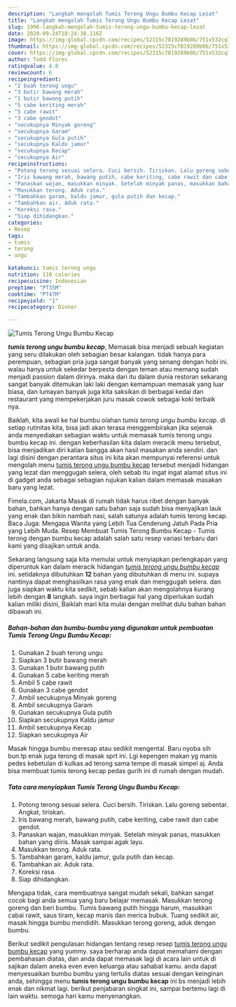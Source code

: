 ```yaml
---
description: "Langkah mengolah Tumis Terong Ungu Bumbu Kecap Lezat"
title: "Langkah mengolah Tumis Terong Ungu Bumbu Kecap Lezat"
slug: 1996-langkah-mengolah-tumis-terong-ungu-bumbu-kecap-lezat
date: 2020-09-24T18:24:38.116Z
image: https://img-global.cpcdn.com/recipes/52315c7819289b0b/751x532cq70/tumis-terong-ungu-bumbu-kecap-foto-resep-utama.jpg
thumbnail: https://img-global.cpcdn.com/recipes/52315c7819289b0b/751x532cq70/tumis-terong-ungu-bumbu-kecap-foto-resep-utama.jpg
cover: https://img-global.cpcdn.com/recipes/52315c7819289b0b/751x532cq70/tumis-terong-ungu-bumbu-kecap-foto-resep-utama.jpg
author: Todd Flores
ratingvalue: 4.8
reviewcount: 6
recipeingredient:
- "2 buah terong ungu"
- "3 butir bawang merah"
- "1 butir bawang putih"
- "5 cabe keriting merah"
- "5 cabe rawit"
- "3 cabe gendot"
- "secukupnya Minyak goreng"
- "secukupnya Garam"
- "secukupnya Gula putih"
- "secukupnya Kaldu jamur"
- "secukupnya Kecap"
- "secukupnya Air"
recipeinstructions:
- "Potong terong sesuai selera. Cuci bersih. Tiriskan. Lalu goreng sebentar. Angkat, tiriskan."
- "Iris bawang merah, bawang putih, cabe keriting, cabe rawit dan cabe gendot."
- "Panaskan wajan, masukkan minyak. Setelah minyak panas, masukkan bahan yang diiris. Masak sampai agak layu."
- "Masukkan terong. Aduk rata."
- "Tambahkan garam, kaldu jamur, gula putih dan kecap."
- "Tambahkan air. Aduk rata."
- "Koreksi rasa."
- "Siap dihidangkan."
categories:
- Resep
tags:
- tumis
- terong
- ungu

katakunci: tumis terong ungu 
nutrition: 110 calories
recipecuisine: Indonesian
preptime: "PT35M"
cooktime: "PT47M"
recipeyield: "1"
recipecategory: Dinner

---
```



![Tumis Terong Ungu Bumbu Kecap](https://img-global.cpcdn.com/recipes/52315c7819289b0b/751x532cq70/tumis-terong-ungu-bumbu-kecap-foto-resep-utama.jpg)

<b><i>tumis terong ungu bumbu kecap</i></b>, Memasak bisa menjadi sebuah kegiatan yang seru dilakukan oleh sebagian besar kalangan. tidak hanya para perempuan, sebagian pria juga sangat banyak yang senang dengan hobi ini. walau hanya untuk sekedar berpesta dengan teman atau memang sudah menjadi passion dalam dirinya. maka dari itu dalam dunia restoran sekarang sangat banyak ditemukan laki laki dengan kemampuan memasak yang luar biasa, dan lumayan banyak juga kita saksikan di berbagai kedai dan restaurant yang mempekerjakan juru masak cowok sebagai koki terbaik nya.

Baiklah, kita awali ke hal bumbu olahan <i>tumis terong ungu bumbu kecap</i>. di setiap rutinitas kita, bisa jadi akan terasa menggembirakan jika sejenak anda menyediakan sebagian waktu untuk memasak tumis terong ungu bumbu kecap ini. dengan keberhasilan kita dalam meracik menu tersebut, bisa menjadikan diri kalian bangga akan hasil masakan anda sendiri. dan lagi disini dengan perantara situs ini kita akan mempunyai referensi untuk mengolah menu <u>tumis terong ungu bumbu kecap</u> tersebut menjadi hidangan yang lezat dan menggugah selera, oleh sebab itu ingat ingat alamat situs ini di gadget anda sebagai sebagian rujukan kalian dalam memasak masakan baru yang lezat.

Fimela.com, Jakarta Masak di rumah tidak harus ribet dengan banyak bahan, bahkan hanya dengan satu bahan saja sudah bisa menyajikan lauk yang enak dan bikin nambah nasi, salah satunya adalah tumis terong kecap. Baca Juga: Mengapa Wanita yang Lebih Tua Cenderung Jatuh Pada Pria yang Lebih Muda. Resep Membuat Tumis Terong Bumbu Kecap - Tumis terong dengan bumbu kecap adalah salah satu resep variasi terbaru dari kami yang disajikan untuk anda.


Sekarang langsung saja kita memulai untuk menyiapkan perlengkapan yang diperuntuk kan dalam meracik hidangan <u><i>tumis terong ungu bumbu kecap</i></u> ini. setidaknya dibutuhkan <b>12</b> bahan yang dibutuhkan di menu ini. supaya nantinya dapat menghasilkan rasa yang enak dan menggugah selera. dan juga siapkan waktu kita sedikit, sebab kalian akan mengolahnya kurang lebih dengan <b>8</b> langkah. saya ingin berbagai hal yang diperlukan sudah kalian miliki disini, Baiklah mari kita mulai dengan melihat dulu bahan bahan dibawah ini.

<!--inarticleads1-->

##### Bahan-bahan dan bumbu-bumbu yang digunakan untuk pembuatan Tumis Terong Ungu Bumbu Kecap:

1. Gunakan 2 buah terong ungu
1. Siapkan 3 butir bawang merah
1. Gunakan 1 butir bawang putih
1. Gunakan 5 cabe keriting merah
1. Ambil 5 cabe rawit
1. Gunakan 3 cabe gendot
1. Ambil secukupnya Minyak goreng
1. Ambil secukupnya Garam
1. Gunakan secukupnya Gula putih
1. Siapkan secukupnya Kaldu jamur
1. Ambil secukupnya Kecap
1. Siapkan secukupnya Air


Masak hingga bumbu meresap atau sedikit mengental. Baru nyoba sih bun.tp enak juga terong di masak sprt ini. Lgi kepengen makan yg manis pedes kebetulan di kulkas ad terong sama tempe di masak simpel aj. Anda bisa membuat tumis terong kecap pedas gurih ini di rumah dengan mudah. 

<!--inarticleads2-->

##### Tata cara menyiapkan Tumis Terong Ungu Bumbu Kecap:

1. Potong terong sesuai selera. Cuci bersih. Tiriskan. Lalu goreng sebentar. Angkat, tiriskan.
1. Iris bawang merah, bawang putih, cabe keriting, cabe rawit dan cabe gendot.
1. Panaskan wajan, masukkan minyak. Setelah minyak panas, masukkan bahan yang diiris. Masak sampai agak layu.
1. Masukkan terong. Aduk rata.
1. Tambahkan garam, kaldu jamur, gula putih dan kecap.
1. Tambahkan air. Aduk rata.
1. Koreksi rasa.
1. Siap dihidangkan.


Mengapa tidak, cara membuatnya sangat mudah sekali, bahkan sangat cocok bagi anda semua yang baru belajar memasak. Masukkan terong goreng dan beri bumbu. Tumis bawang putih hingga harum, masukkan cabai rawit, saus tiram, kecap manis dan merica bubuk. Tuang sedikit air, masak hingga bumbu mendidih. Masukkan terong goreng, aduk dengan bumbu. 

Berikut sedikit pengulasan hidangan tentang resep resep <u>tumis terong ungu bumbu kecap</u> yang yummy. saya berharap anda dapat memahami dengan pembahasan diatas, dan anda dapat memasak lagi di acara lain untuk di sajikan dalam aneka even even keluarga atau sahabat kamu. anda dapat menyesuaikan bumbu bumbu yang tertulis diatas sesuai dengan keinginan anda, sehingga menu <b>tumis terong ungu bumbu kecap</b> ini bs menjadi lebih enak dan nikmat lagi. berikut penjabaran singkat ini, sampai bertemu lagi di lain waktu. semoga hari kamu menyenangkan.
